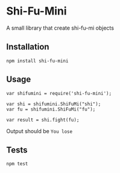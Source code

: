 Shi-Fu-Mini
=========

A small library that create shi-fu-mi objects

## Installation

  `npm install shi-fu-mini`

## Usage

    var shifumini = require('shi-fu-mini');

    var shi = shifumini.ShiFuMi("shi");
    var fu = shifumini.ShiFuMi("fu");

    var result = shi.fight(fu);


  Output should be `You lose`


## Tests

  `npm test`
